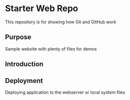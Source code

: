 # Starter Web Repo

This repository is for showing how Git and GitHub work

## Purpose

Sample website with plenty of files for demos

## Introduction

## Deployment
Deploying application to the webserver or local system files